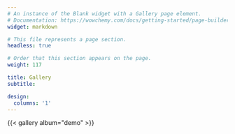 ```yaml
---
# An instance of the Blank widget with a Gallery page element.
# Documentation: https://wowchemy.com/docs/getting-started/page-builder/
widget: markdown

# This file represents a page section.
headless: true

# Order that this section appears on the page.
weight: 117

title: Gallery
subtitle:

design:
  columns: '1'
---
```


{{< gallery album="demo" >}}
